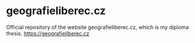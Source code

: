 # geografieliberec.cz
Official repository of the website geografieliberec.cz, which is my diploma thesis.
https://geografieliberec.cz
